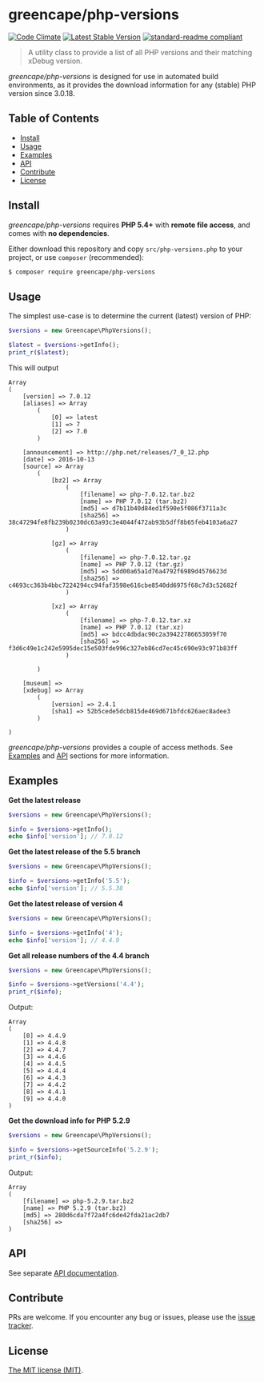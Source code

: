 # greencape/php-versions

[![Code Climate](https://codeclimate.com/github/GreenCape/php-versions/badges/gpa.svg)](https://codeclimate.com/github/GreenCape/php-versions)
[![Latest Stable Version](https://poser.pugx.org/greencape/php-versions/v/stable.png)](https://packagist.org/packages/greencape/php-versions)
[![standard-readme compliant](https://img.shields.io/badge/standard--readme-OK-green.svg?style=flat-square)](https://github.com/RichardLitt/standard-readme)

> A utility class to provide a list of all PHP versions and their matching xDebug version.

*greencape/php-versions* is designed for use in automated build environments, as it provides the download information for any (stable) PHP version since 3.0.18. 

## Table of Contents

- [Install](#install)
- [Usage](#usage)
- [Examples](#examples)
- [API](#api)
- [Contribute](#contribute)
- [License](#license)

## Install

*greencape/php-versions* requires **PHP 5.4+** with **remote file access**, and comes with **no dependencies**.

Either download this repository and copy `src/php-versions.php` to your project, or use `composer` (recommended):

```bash
$ composer require greencape/php-versions
```

## Usage

The simplest use-case is to determine the current (latest) version of PHP:

```php
$versions = new Greencape\PhpVersions();

$latest = $versions->getInfo();
print_r($latest);
```

This will output

```
Array
(
    [version] => 7.0.12
    [aliases] => Array
        (
            [0] => latest
            [1] => 7
            [2] => 7.0
        )

    [announcement] => http://php.net/releases/7_0_12.php
    [date] => 2016-10-13
    [source] => Array
        (
            [bz2] => Array
                (
                    [filename] => php-7.0.12.tar.bz2
                    [name] => PHP 7.0.12 (tar.bz2)
                    [md5] => d7b11b40d84ed1f590e5f086f3711a3c
                    [sha256] => 38c47294fe8fb239b0230dc63a93c3e4044f472ab93b5dff8b65feb4103a6a27
                )

            [gz] => Array
                (
                    [filename] => php-7.0.12.tar.gz
                    [name] => PHP 7.0.12 (tar.gz)
                    [md5] => 5dd00a65a1d76a4792f6989d4576623d
                    [sha256] => c4693cc363b4bbc7224294cc94faf3598e616cbe8540dd6975f68c7d3c52682f
                )

            [xz] => Array
                (
                    [filename] => php-7.0.12.tar.xz
                    [name] => PHP 7.0.12 (tar.xz)
                    [md5] => bdcc4dbdac90c2a39422786653059f70
                    [sha256] => f3d6c49e1c242e5995dec15e503fde996c327eb86cd7ec45c690e93c971b83ff
                )

        )

    [museum] => 
    [xdebug] => Array
        (
            [version] => 2.4.1
            [sha1] => 52b5cede5dcb815de469d671bfdc626aec8adee3
        )

)
```

*greencape/php-versions* provides a couple of access methods. See [Examples](#examples) and [API](#api) sections for more information.

## Examples

**Get the latest release**

```php
$versions = new Greencape\PhpVersions();

$info = $versions->getInfo();
echo $info['version']; // 7.0.12
```

**Get the latest release of the 5.5 branch**

```php
$versions = new Greencape\PhpVersions();

$info = $versions->getInfo('5.5');
echo $info['version']; // 5.5.38
```

**Get the latest release of version 4**

```php
$versions = new Greencape\PhpVersions();

$info = $versions->getInfo('4');
echo $info['version']; // 4.4.9
```

**Get all release numbers of the 4.4 branch**

```php
$versions = new Greencape\PhpVersions();

$info = $versions->getVersions('4.4');
print_r($info);
```

Output:

```
Array
(
    [0] => 4.4.9
    [1] => 4.4.8
    [2] => 4.4.7
    [3] => 4.4.6
    [4] => 4.4.5
    [5] => 4.4.4
    [6] => 4.4.3
    [7] => 4.4.2
    [8] => 4.4.1
    [9] => 4.4.0
)
```

**Get the download info for PHP 5.2.9**

```php
$versions = new Greencape\PhpVersions();

$info = $versions->getSourceInfo('5.2.9');
print_r($info);
```

Output:

```
Array
(
    [filename] => php-5.2.9.tar.bz2
    [name] => PHP 5.2.9 (tar.bz2)
    [md5] => 280d6cda7f72a4fc6de42fda21ac2db7
    [sha256] => 
)
```

## API

See separate [API documentation](docs/API.md).

## Contribute

PRs are welcome.
If you encounter any bug or issues, please use the [issue tracker](https://github.com/GreenCape/php-versions/issues).

## License

[The MIT license (MIT)](LICENSE.md).
